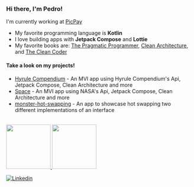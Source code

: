 ### Hi there, I'm Pedro!

I'm currently working at [PicPay](https://jamesdelivery.com.br)

- My favorite programming language is **Kotlin**
- I love building apps with **Jetpack Compose** and **Lottie**
- My favorite books are: [The Pragmatic Programmer](https://www.goodreads.com/book/show/4099.The_Pragmatic_Programmer), [Clean Architecture]( https://www.goodreads.com/book/show/18043011-clean-architecture), and [The Clean Coder](https://www.goodreads.com/book/show/10284614-the-clean-coder)

#### Take a look on my projects!
- [Hyrule Compendium](https://github.com/PedroKcz/Hyrule-Compendium) - An MVI app using Hyrule Compendium's Api, Jetpack Compose, Clean Architecture and more
- [Space](https://github.com/PedroKcz/space) - An MVI app using NASA's Api, Jetpack Compose, Clean Architecture and more
- [monster-hot-swapping](https://github.com/PedroKcz/monster-hot-swapping) - An app to showcase hot swapping two different implementations of an interface

<div><br>
 <a href="https://github.com/PedroKcz">
 <img height="120em" src="https://github-readme-stats.vercel.app/api?username=PedroKcz&show_icons=true&theme=gotham&include_all_commits=true&count_private=true"/>
 <img height="120em" src="https://github-readme-stats.vercel.app/api/top-langs/?username=PedroKcz&layout=compact&langs_count=2&theme=gotham"/>
</div>  


[![Linkedin](https://img.shields.io/badge/-LinkedIn-blue?style=flat&logo=Linkedin&logoColor=white)](https://www.linkedin.com/in/pedro-marcos-derkacz-7322b5113/)

  
